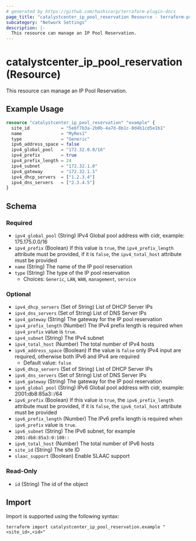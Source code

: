 ```yaml
---
# generated by https://github.com/hashicorp/terraform-plugin-docs
page_title: "catalystcenter_ip_pool_reservation Resource - terraform-provider-catalystcenter"
subcategory: "Network Settings"
description: |-
  This resource can manage an IP Pool Reservation.
---
```


# catalystcenter_ip_pool_reservation (Resource)

This resource can manage an IP Pool Reservation.

## Example Usage

```terraform
resource "catalystcenter_ip_pool_reservation" "example" {
  site_id            = "5e6f7b3a-2b0b-4a7d-8b1c-0d4b1cd5e1b1"
  name               = "MyRes1"
  type               = "Generic"
  ipv6_address_space = false
  ipv4_global_pool   = "172.32.0.0/16"
  ipv4_prefix        = true
  ipv4_prefix_length = 24
  ipv4_subnet        = "172.32.1.0"
  ipv4_gateway       = "172.32.1.1"
  ipv4_dhcp_servers  = ["1.2.3.4"]
  ipv4_dns_servers   = ["2.3.4.5"]
}
```

<!-- schema generated by tfplugindocs -->
## Schema

### Required

- `ipv4_global_pool` (String) IPv4 Global pool address with cidr, example: 175.175.0.0/16
- `ipv4_prefix` (Boolean) If this value is `true`, the `ipv4_prefix_length` attribute must be provided, if it is `false`, the `ipv4_total_host` attribute must be provided
- `name` (String) The name of the IP pool reservation
- `type` (String) The type of the IP pool reservation
  - Choices: `Generic`, `LAN`, `WAN`, `management`, `service`

### Optional

- `ipv4_dhcp_servers` (Set of String) List of DHCP Server IPs
- `ipv4_dns_servers` (Set of String) List of DNS Server IPs
- `ipv4_gateway` (String) The gateway for the IP pool reservation
- `ipv4_prefix_length` (Number) The IPv4 prefix length is required when `ipv4_prefix` value is `true`.
- `ipv4_subnet` (String) The IPv4 subnet
- `ipv4_total_host` (Number) The total number of IPv4 hosts
- `ipv6_address_space` (Boolean) If the value is `false` only IPv4 input are required, otherwise both IPv6 and IPv4 are required
  - Default value: `false`
- `ipv6_dhcp_servers` (Set of String) List of DHCP Server IPs
- `ipv6_dns_servers` (Set of String) List of DNS Server IPs
- `ipv6_gateway` (String) The gateway for the IP pool reservation
- `ipv6_global_pool` (String) IPv6 Global pool address with cidr, example: 2001:db8:85a3::/64
- `ipv6_prefix` (Boolean) If this value is `true`, the `ipv6_prefix_length` attribute must be provided, if it is `false`, the `ipv6_total_host` attribute must be provided
- `ipv6_prefix_length` (Number) The IPv6 prefix length is required when `ipv6_prefix` value is `true`.
- `ipv6_subnet` (String) The IPv6 subnet, for example `2001:db8:85a3:0:100::`
- `ipv6_total_host` (Number) The total number of IPv6 hosts
- `site_id` (String) The site ID
- `slaac_support` (Boolean) Enable SLAAC support

### Read-Only

- `id` (String) The id of the object

## Import

Import is supported using the following syntax:

```shell
terraform import catalystcenter_ip_pool_reservation.example "<site_id>,<id>"
```
